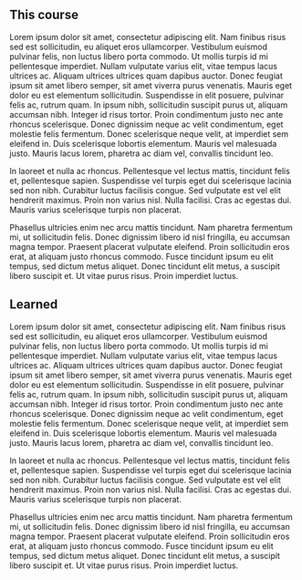 ## This course

Lorem ipsum dolor sit amet, consectetur adipiscing elit. Nam finibus risus sed est sollicitudin, eu aliquet eros ullamcorper. Vestibulum euismod pulvinar felis, non luctus libero porta commodo. Ut mollis turpis id mi pellentesque imperdiet. Nullam vulputate varius elit, vitae tempus lacus ultrices ac. Aliquam ultrices ultrices quam dapibus auctor. Donec feugiat ipsum sit amet libero semper, sit amet viverra purus venenatis. Mauris eget dolor eu est elementum sollicitudin. Suspendisse in elit posuere, pulvinar felis ac, rutrum quam. In ipsum nibh, sollicitudin suscipit purus ut, aliquam accumsan nibh. Integer id risus tortor. Proin condimentum justo nec ante rhoncus scelerisque. Donec dignissim neque ac velit condimentum, eget molestie felis fermentum. Donec scelerisque neque velit, at imperdiet sem eleifend in. Duis scelerisque lobortis elementum. Mauris vel malesuada justo. Mauris lacus lorem, pharetra ac diam vel, convallis tincidunt leo.

In laoreet et nulla ac rhoncus. Pellentesque vel lectus mattis, tincidunt felis et, pellentesque sapien. Suspendisse vel turpis eget dui scelerisque lacinia sed non nibh. Curabitur luctus facilisis congue. Sed vulputate est vel elit hendrerit maximus. Proin non varius nisl. Nulla facilisi. Cras ac egestas dui. Mauris varius scelerisque turpis non placerat.

Phasellus ultricies enim nec arcu mattis tincidunt. Nam pharetra fermentum mi, ut sollicitudin felis. Donec dignissim libero id nisl fringilla, eu accumsan magna tempor. Praesent placerat vulputate eleifend. Proin sollicitudin eros erat, at aliquam justo rhoncus commodo. Fusce tincidunt ipsum eu elit tempus, sed dictum metus aliquet. Donec tincidunt elit metus, a suscipit libero suscipit et. Ut vitae purus risus. Proin imperdiet luctus. 


## Learned

Lorem ipsum dolor sit amet, consectetur adipiscing elit. Nam finibus risus sed est sollicitudin, eu aliquet eros ullamcorper. Vestibulum euismod pulvinar felis, non luctus libero porta commodo. Ut mollis turpis id mi pellentesque imperdiet. Nullam vulputate varius elit, vitae tempus lacus ultrices ac. Aliquam ultrices ultrices quam dapibus auctor. Donec feugiat ipsum sit amet libero semper, sit amet viverra purus venenatis. Mauris eget dolor eu est elementum sollicitudin. Suspendisse in elit posuere, pulvinar felis ac, rutrum quam. In ipsum nibh, sollicitudin suscipit purus ut, aliquam accumsan nibh. Integer id risus tortor. Proin condimentum justo nec ante rhoncus scelerisque. Donec dignissim neque ac velit condimentum, eget molestie felis fermentum. Donec scelerisque neque velit, at imperdiet sem eleifend in. Duis scelerisque lobortis elementum. Mauris vel malesuada justo. Mauris lacus lorem, pharetra ac diam vel, convallis tincidunt leo.

In laoreet et nulla ac rhoncus. Pellentesque vel lectus mattis, tincidunt felis et, pellentesque sapien. Suspendisse vel turpis eget dui scelerisque lacinia sed non nibh. Curabitur luctus facilisis congue. Sed vulputate est vel elit hendrerit maximus. Proin non varius nisl. Nulla facilisi. Cras ac egestas dui. Mauris varius scelerisque turpis non placerat.

Phasellus ultricies enim nec arcu mattis tincidunt. Nam pharetra fermentum mi, ut sollicitudin felis. Donec dignissim libero id nisl fringilla, eu accumsan magna tempor. Praesent placerat vulputate eleifend. Proin sollicitudin eros erat, at aliquam justo rhoncus commodo. Fusce tincidunt ipsum eu elit tempus, sed dictum metus aliquet. Donec tincidunt elit metus, a suscipit libero suscipit et. Ut vitae purus risus. Proin imperdiet luctus. 
